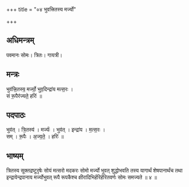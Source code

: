+++
title = "०४ भुवत्त्रितस्य मर्ज्यो"

+++
## अधिमन्त्रम्
पवमानः सोमः। त्रितः। गायत्री।

## मन्त्रः
भुव॑त्त्रि॒तस्य॒ मर्ज्यो॒ भुव॒दिन्द्रा॑य मत्स॒रः ।  
सं रू॒पैर॑ज्यते॒ हरिः॑ ॥

## पदपाठः
भुव॑त् । त्रि॒तस्य॑ । मर्ज्यः॑ । भुव॑त् । इन्द्रा॑य । म॒त्स॒रः ।  
सम् । रू॒पैः । अ॒ज्य॒ते॒ । हरिः॑ ॥

## भाष्यम्
त्रितस्य सूक्तद्रष्टुरृषेः सोयं मत्सरो मदकरः सोमो मर्ज्यो भुवत् शुद्धोभवति तस्य यागार्थं शेषपानार्थंच तथा इन्द्रायेन्द्रपानाय मर्ज्योभुवत् रूपै रूपकैश्च क्षीरादिभिर्हरिर्हरितवर्णः सोमः समज्यते ॥ ४ ॥
